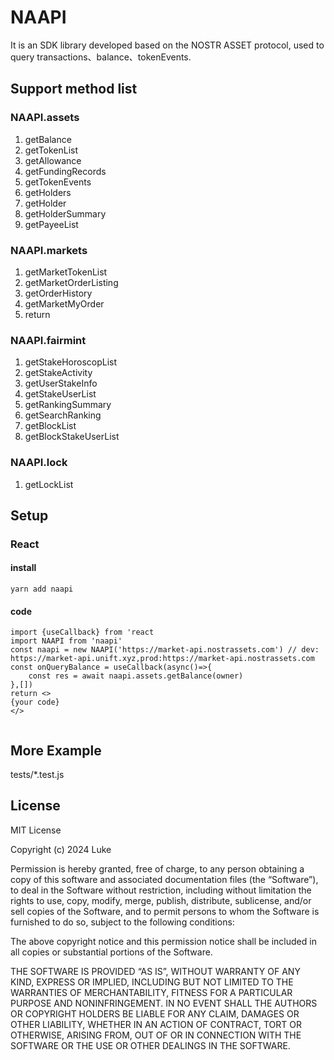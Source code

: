 # NAAPI
It is an SDK library developed based on the NOSTR ASSET protocol, used to query transactions、balance、tokenEvents.

## Support method list

### NAAPI.assets
1. getBalance
2. getTokenList
3. getAllowance
4. getFundingRecords
5. getTokenEvents
6. getHolders
7. getHolder
8. getHolderSummary
9. getPayeeList
### NAAPI.markets
1. getMarketTokenList
2. getMarketOrderListing
3. getOrderHistory
4. getMarketMyOrder
5. return
### NAAPI.fairmint
1. getStakeHoroscopList
2. getStakeActivity
3. getUserStakeInfo
4. getStakeUserList
5. getRankingSummary
6. getSearchRanking
7. getBlockList
8. getBlockStakeUserList
### NAAPI.lock
1. getLockList


## Setup
### React
#### install
```
yarn add naapi

```
#### code
```
import {useCallback} from 'react
import NAAPI from 'naapi'
const naapi = new NAAPI('https://market-api.nostrassets.com') // dev:
https://market-api.unift.xyz,prod:https://market-api.nostrassets.com
const onQueryBalance = useCallback(async()=>{
    const res = await naapi.assets.getBalance(owner)
},[])
return <>
{your code}
</>


```
## More Example
tests/*.test.js

## License
MIT License

Copyright (c) 2024 Luke

Permission is hereby granted, free of charge, to any person obtaining a copy of this software and associated documentation files (the “Software”), to deal in the Software without restriction, including without limitation the rights to use, copy, modify, merge, publish, distribute, sublicense, and/or sell copies of the Software, and to permit persons to whom the Software is furnished to do so, subject to the following conditions:

The above copyright notice and this permission notice shall be included in all copies or substantial portions of the Software.

THE SOFTWARE IS PROVIDED “AS IS”, WITHOUT WARRANTY OF ANY KIND, EXPRESS OR IMPLIED, INCLUDING BUT NOT LIMITED TO THE WARRANTIES OF MERCHANTABILITY, FITNESS FOR A PARTICULAR PURPOSE AND NONINFRINGEMENT. IN NO EVENT SHALL THE AUTHORS OR COPYRIGHT HOLDERS BE LIABLE FOR ANY CLAIM, DAMAGES OR OTHER LIABILITY, WHETHER IN AN ACTION OF CONTRACT, TORT OR OTHERWISE, ARISING FROM, OUT OF OR IN CONNECTION WITH THE SOFTWARE OR THE USE OR OTHER DEALINGS IN THE SOFTWARE.